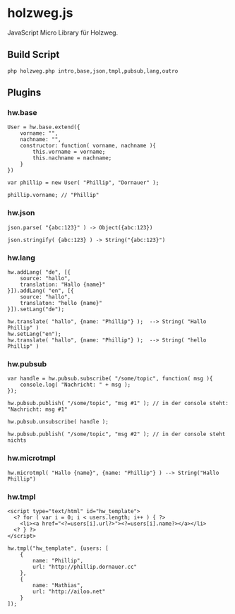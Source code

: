 holzweg.js
==========

JavaScript Micro Library für Holzweg.

Build Script
------------

`php holzweg.php intro,base,json,tmpl,pubsub,lang,outro`


Plugins
-------


### hw.base

    User = hw.base.extend({
        vorname: "",
        nachname: "",
        constructor: function( vorname, nachname ){
            this.vorname = vorname;
            this.nachname = nachname;
        }
    })
    
    var phillip = new User( "Phillip", "Dornauer" );
    
    phillip.vorname; // "Phillip"

### hw.json

    json.parse( "{abc:123}" ) -> Object({abc:123})

    json.stringify( {abc:123} ) -> String("{abc:123}")


### hw.lang

    hw.addLang( "de", [{
        source: "hallo",
        translation: "Hallo {name}"
    }]).addLang( "en", [{
        source: "hallo",
        translaton: "hello {name}"
    }]).setLang("de");
    
    hw.translate( "hallo", {name: "Phillip"} );  --> String( "Hallo Phillip" )
    hw.setLang("en");
    hw.translate( "hallo", {name: "Phillip"} );  --> String( "hello Phillip" )


### hw.pubsub

    var handle = hw.pubsub.subscribe( "/some/topic", function( msg ){
        console.log( "Nachricht: " + msg );
    });
    
    hw.pubsub.publish( "/some/topic", "msg #1" ); // in der console steht: "Nachricht: msg #1"
    
    hw.pubsub.unsubscribe( handle ); 
    
    hw.pubsub.publish( "/some/topic", "msg #2" ); // in der console steht nichts



### hw.microtmpl

    hw.microtmpl( "Hallo {name}", {name: "Phillip"} ) --> String("Hallo Phillip")

### hw.tmpl

    <script type="text/html" id="hw_template">
      <? for ( var i = 0; i < users.length; i++ ) { ?>
        <li><a href="<?=users[i].url?>"><?=users[i].name?></a></li>
      <? } ?>
    </script>
    
    hw.tmpl("hw_template", {users: [
        {
            name: "Phillip",
            url: "http://phillip.dornauer.cc"
        },
        {
            name: "Mathias",
            url: "http://ailoo.net"
        }
    ]);     





